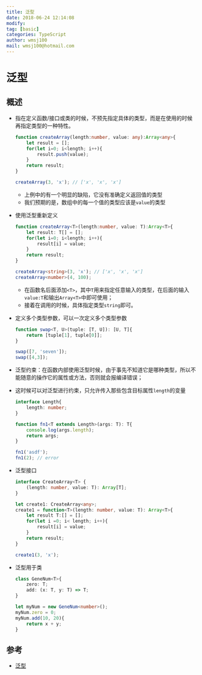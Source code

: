 ```yaml
---
title: 泛型 
date: 2018-06-24 12:14:08	
modify: 
tag: [basic]
categories: TypeScript 
author: wmsj100
mail: wmsj100@hotmail.com
---
```


# 泛型

## 概述
- 指在定义函数/接口或类的时候，不预先指定具体的类型，而是在使用的时候再指定类型的一种特性。
	```ts
	function createArray(length:number, value: any):Array<any>{
		let result = [];
		for(let i=0; i<length; i++){
			result.push(value);
		}
		return result;
	}

	createArray(3, 'x'); // ['x', 'x', 'x']
	```
	- 上例中的有一个明显的缺陷，它没有准确定义返回值的类型
	- 我们预期的是，数组中的每一个值的类型应该是`value`的类型
- 使用泛型重新定义
	```ts
	function createArray<T>(length:number, value: T):Array<T>{
		let result: T[] = [];
		for(let i=0; i<length; i++){
			result[i] = value;
		}
		return result;
	}

	createArray<string>(3, 'x'); // ['x', 'x', 'x']
	createArray<number>(4, 100);
	```
	- 在函数名后面添加`<T>`，其中`T`用来指定任意输入的类型，在后面的输入`value:T`和输出`Array<T>`中即可使用；
	- 接着在调用的时候，具体指定类型`string`即可。

- 定义多个类型参数，可以一次定义多个类型参数
	```ts
	function swap<T, U>(tuple: [T, U]): [U, T]{
		return [tuple[1], tuple[0]];
	}

	swap([7, 'seven']);
	swap([4,3]);
	```

- 泛型约束：在函数内部使用泛型时候，由于事先不知道它是哪种类型，所以不能随意的操作它的属性或方法，否则就会报编译错误；
- 这时候可以对泛型进行约束，只允许传入那些包含目标属性`length`的变量
	```ts
	interface Length{
		length: number;
	}

	function fn1<T extends Length>(args: T): T{
		console.log(args.length);
		return args;
	}

	fn1('asdf');
	fn1(2); // error
	```

- 泛型接口
	```ts
	interface CreateArray<T> {
		(length: number, value: T): Array[T];
	}

	let create1: CreateArray<any>;
	create1 = function<T>(length: number, value: T): Array<T>{
		let result T:[] = [];
		for(let i =0; i< length; i++){
			result[i] = value;
		}
		return result;
	}

	create1(3, 'x');
	```

- 泛型用于类
	```ts
	class GeneNum<T>{
		zero: T;
		add: (x: T, y: T) => T;
	}

	let myNum = new GeneNum<number>();
	myNum.zero = 0;
	myNum.add(10, 20){
		return x + y;
	}
	```

## 参考
- [泛型](https://ts.xcatliu.com/advanced/generics.html)
